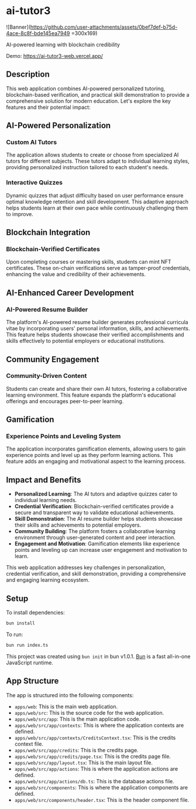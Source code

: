 # ai-tutor3

![Banner](https://github.com/user-attachments/assets/0bef7def-b75d-4ace-8c8f-bde145ea7949 =300x169)

AI-powered learning with blockchain credibility

Demo: https://ai-tutor3-web.vercel.app/

## Description

This web application combines AI-powered personalized tutoring, blockchain-based verification, and practical skill demonstration to provide a comprehensive solution for modern education. Let's explore the key features and their potential impact:

## AI-Powered Personalization

### Custom AI Tutors

The application allows students to create or choose from specialized AI tutors for different subjects. These tutors adapt to individual learning styles, providing personalized instruction tailored to each student's needs.

### Interactive Quizzes

Dynamic quizzes that adjust difficulty based on user performance ensure optimal knowledge retention and skill development. This adaptive approach helps students learn at their own pace while continuously challenging them to improve.

## Blockchain Integration

### Blockchain-Verified Certificates

Upon completing courses or mastering skills, students can mint NFT certificates. These on-chain verifications serve as tamper-proof credentials, enhancing the value and credibility of their achievements.

## AI-Enhanced Career Development

### AI-Powered Resume Builder

The platform's AI-powered resume builder generates professional curricula vitae by incorporating users' personal information, skills, and achievements. This feature helps students showcase their verified accomplishments and skills effectively to potential employers or educational institutions.

## Community Engagement

### Community-Driven Content

Students can create and share their own AI tutors, fostering a collaborative learning environment. This feature expands the platform's educational offerings and encourages peer-to-peer learning.

## Gamification

### Experience Points and Leveling System

The application incorporates gamification elements, allowing users to gain experience points and level up as they perform learning actions. This feature adds an engaging and motivational aspect to the learning process.

## Impact and Benefits

- **Personalized Learning**: The AI tutors and adaptive quizzes cater to individual learning needs.
- **Credential Verification**: Blockchain-verified certificates provide a secure and transparent way to validate educational achievements.
- **Skill Demonstration**: The AI resume builder helps students showcase their skills and achievements to potential employers.
- **Community Building**: The platform fosters a collaborative learning environment through user-generated content and peer interaction.
- **Engagement and Motivation**: Gamification elements like experience points and leveling up can increase user engagement and motivation to learn.

This web application addresses key challenges in personalization, credential verification, and skill demonstration, providing a comprehensive and engaging learning ecosystem.

## Setup

To install dependencies:

```bash
bun install
```

To run:

```bash
bun run index.ts
```

This project was created using `bun init` in bun v1.0.1. [Bun](https://bun.sh) is a fast all-in-one JavaScript runtime.

## App Structure

The app is structured into the following components:

- `apps/web`: This is the main web application.
- `apps/web/src`: This is the source code for the web application.
- `apps/web/src/app`: This is the main application code.
- `apps/web/src/app/contexts`: This is where the application contexts are defined.
- `apps/web/src/app/contexts/CreditsContext.tsx`: This is the credits context file.
- `apps/web/src/app/credits`: This is the credits page.
- `apps/web/src/app/credits/page.tsx`: This is the credits page file.
- `apps/web/src/app/layout.tsx`: This is the main layout file.
- `apps/web/src/app/actions`: This is where the application actions are defined.
- `apps/web/src/app/actions/db.ts`: This is the database actions file.
- `apps/web/src/components`: This is where the application components are defined.
- `apps/web/src/components/header.tsx`: This is the header component file.
